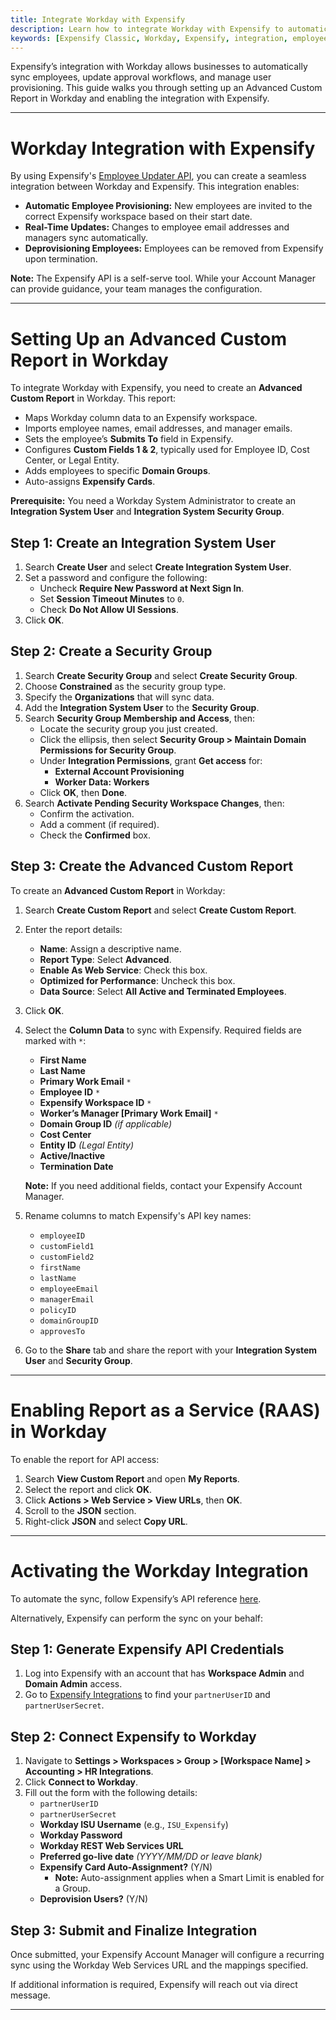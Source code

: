 ```yaml
---
title: Integrate Workday with Expensify
description: Learn how to integrate Workday with Expensify to automatically sync employees and manage user provisioning.
keywords: [Expensify Classic, Workday, Expensify, integration, employee sync, API, HR integrations]
---
```


<div id="expensify-classic" markdown="1">
   
Expensify’s integration with Workday allows businesses to automatically sync employees, update approval workflows, and manage user provisioning. This guide walks you through setting up an Advanced Custom Report in Workday and enabling the integration with Expensify.

---

# Workday Integration with Expensify

By using Expensify's [Employee Updater API](https://integrations.expensify.com/Integration-Server/doc/employeeUpdater/), you can create a seamless integration between Workday and Expensify. This integration enables:

- **Automatic Employee Provisioning:** New employees are invited to the correct Expensify workspace based on their start date.
- **Real-Time Updates:** Changes to employee email addresses and managers sync automatically.
- **Deprovisioning Employees:** Employees can be removed from Expensify upon termination.

**Note:** The Expensify API is a self-serve tool. While your Account Manager can provide guidance, your team manages the configuration.

---

# Setting Up an Advanced Custom Report in Workday

To integrate Workday with Expensify, you need to create an **Advanced Custom Report** in Workday. This report:

- Maps Workday column data to an Expensify workspace.
- Imports employee names, email addresses, and manager emails.
- Sets the employee’s **Submits To** field in Expensify.
- Configures **Custom Fields 1 & 2**, typically used for Employee ID, Cost Center, or Legal Entity.
- Adds employees to specific **Domain Groups**.
- Auto-assigns **Expensify Cards**.

**Prerequisite:** You need a Workday System Administrator to create an **Integration System User** and **Integration System Security Group**.

## Step 1: Create an Integration System User

1. Search **Create User** and select **Create Integration System User**.
2. Set a password and configure the following:
   - Uncheck **Require New Password at Next Sign In**.
   - Set **Session Timeout Minutes** to `0`.
   - Check **Do Not Allow UI Sessions**.
3. Click **OK**.

## Step 2: Create a Security Group

1. Search **Create Security Group** and select **Create Security Group**.
2. Choose **Constrained** as the security group type.
3. Specify the **Organizations** that will sync data.
4. Add the **Integration System User** to the **Security Group**.
5. Search **Security Group Membership and Access**, then:
   - Locate the security group you just created.
   - Click the ellipsis, then select **Security Group > Maintain Domain Permissions for Security Group**.
   - Under **Integration Permissions**, grant **Get access** for:
     - **External Account Provisioning**
     - **Worker Data: Workers**
   - Click **OK**, then **Done**.
6. Search **Activate Pending Security Workspace Changes**, then:
   - Confirm the activation.
   - Add a comment (if required).
   - Check the **Confirmed** box.

## Step 3: Create the Advanced Custom Report

To create an **Advanced Custom Report** in Workday:

1. Search **Create Custom Report** and select **Create Custom Report**.
2. Enter the report details:
   - **Name**: Assign a descriptive name.
   - **Report Type**: Select **Advanced**.
   - **Enable As Web Service**: Check this box.
   - **Optimized for Performance**: Uncheck this box.
   - **Data Source**: Select **All Active and Terminated Employees**.
3. Click **OK**.
4. Select the **Column Data** to sync with Expensify. Required fields are marked with `*`:
   - **First Name**
   - **Last Name**
   - **Primary Work Email** `*`
   - **Employee ID** `*`
   - **Expensify Workspace ID** `*`
   - **Worker’s Manager [Primary Work Email]** `*`
   - **Domain Group ID** *(if applicable)*
   - **Cost Center**
   - **Entity ID** *(Legal Entity)*
   - **Active/Inactive**
   - **Termination Date**

   **Note:** If you need additional fields, contact your Expensify Account Manager.

5. Rename columns to match Expensify's API key names:
   - `employeeID`
   - `customField1`
   - `customField2`
   - `firstName`
   - `lastName`
   - `employeeEmail`
   - `managerEmail`
   - `policyID`
   - `domainGroupID`
   - `approvesTo`

6. Go to the **Share** tab and share the report with your **Integration System User** and **Security Group**.

---

# Enabling Report as a Service (RAAS) in Workday

To enable the report for API access:

1. Search **View Custom Report** and open **My Reports**.
2. Select the report and click **OK**.
3. Click **Actions > Web Service > View URLs**, then **OK**.
4. Scroll to the **JSON** section.
5. Right-click **JSON** and select **Copy URL**.

---

# Activating the Workday Integration

To automate the sync, follow Expensify’s API reference [here](https://integrations.expensify.com/Integration-Server/doc/employeeUpdater/#api-principles).

Alternatively, Expensify can perform the sync on your behalf:

## Step 1: Generate Expensify API Credentials

1. Log into Expensify with an account that has **Workspace Admin** and **Domain Admin** access.
2. Go to [Expensify Integrations](https://www.expensify.com/tools/integrations/) to find your `partnerUserID` and `partnerUserSecret`.

## Step 2: Connect Expensify to Workday

1. Navigate to **Settings > Workspaces > Group > [Workspace Name] > Accounting > HR Integrations**.
2. Click **Connect to Workday**.
3. Fill out the form with the following details:
   - `partnerUserID`
   - `partnerUserSecret`
   - **Workday ISU Username** (e.g., `ISU_Expensify`)
   - **Workday Password**
   - **Workday REST Web Services URL**
   - **Preferred go-live date** *(YYYY/MM/DD or leave blank)*
   - **Expensify Card Auto-Assignment?** (Y/N)
     - **Note:** Auto-assignment applies when a Smart Limit is enabled for a Group.
   - **Deprovision Users?** (Y/N)

## Step 3: Submit and Finalize Integration

Once submitted, your Expensify Account Manager will configure a recurring sync using the Workday Web Services URL and the mappings specified.

If additional information is required, Expensify will reach out via direct message.

---

</div>
